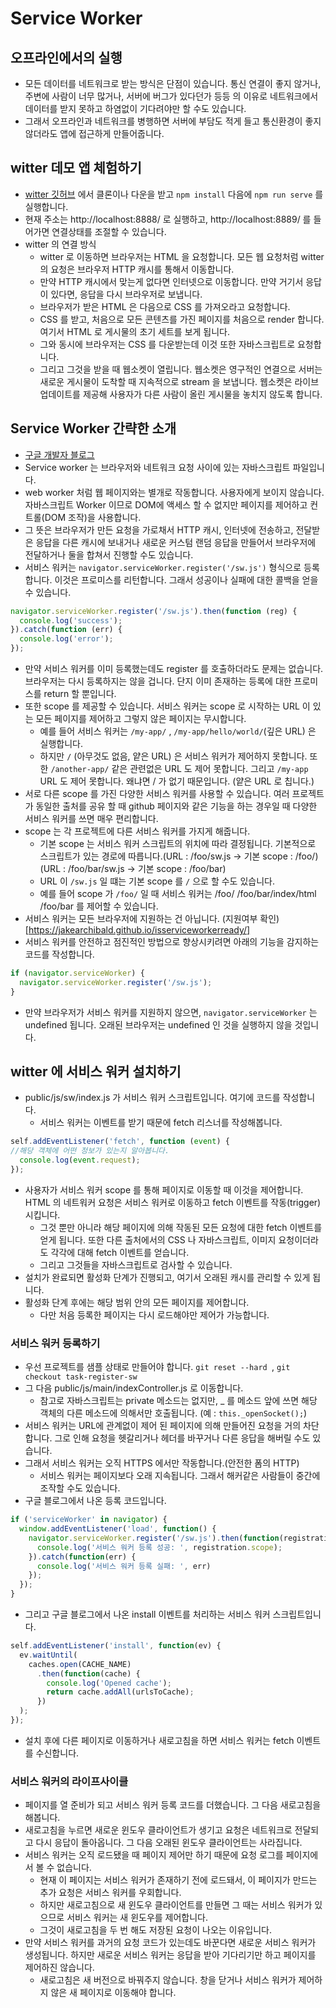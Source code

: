 # Service Worker
## 오프라인에서의 실행
- 모든 데이터를 네트워크로 받는 방식은 단점이 있습니다. 통신 연결이 좋지 않거나, 주변에 사람이 너무 많거나, 서버에 버그가 있다던가 등등 의 이유로 네트워크에서 데이터를 받지 못하고 하염없이 기다려야만 할 수도 있습니다.
- 그래서 오프라인과 네트워크를 병행하면 서버에 부담도 적게 들고 통신환경이 좋지 않더라도 앱에 접근하게 만들어줍니다.
## witter 데모 앱 체험하기
- [witter 깃허브](https://github.com/jakearchibald/wittr) 에서 클론이나 다운을 받고 `npm install` 다음에 `npm run serve` 를 실행합니다.
- 현재 주소는 http://localhost:8888/ 로 실행하고, http://localhost:8889/ 를 들어가면 연결상태를 조절할 수 있습니다.
- witter 의 연결 방식
  + witter 로 이동하면 브라우저는 HTML 을 요청합니다. 모든 웹 요청처럼 witter 의 요청은 브라우저 HTTP 캐시를 통해서 이동합니다.
  + 만약 HTTP 캐시에서 맞는게 없다면 인터넷으로 이동합니다. 만약 거기서 응답이 있다면, 응답을 다시 브라우저로 보냅니다.
  + 브라우저가 받은 HTML 은 다음으로 CSS 를 가져오라고 요청합니다.
  + CSS 를 받고, 처음으로 모든 콘텐츠를 가진 페이지를 처음으로 render 합니다. 여기서 HTML 로 게시물의 초기 세트를 보게 됩니다.
  + 그와 동시에 브라우저는 CSS 를 다운받는데 이것 또한 자바스크립트로 요청합니다.
  + 그리고 그것을 받을 때 웹소켓이 열립니다. 웹소켓은 영구적인 연결으로 서버는 새로운 게시물이 도착할 때 지속적으로 stream 을 보냅니다.
  웹소켓은 라이브 업데이트를 제공해 사용자가 다른 사람이 올린 게시물을 놓치지 않도록 합니다.

## Service Worker 간략한 소개
- [구글 개발자 블로그](https://developers.google.com/web/fundamentals/primers/service-workers/?hl=ko)
- Service worker 는 브라우저와 네트워크 요청 사이에 있는 자바스크립트 파일입니다.
- web worker 처럼 웹 페이지와는 별개로 작동합니다. 사용자에게 보이지 않습니다. 자바스크립트 Worker 이므로 DOM에 액세스 할 수 없지만 페이지를 제어하고 컨트롤(DOM 조작)을 사용합니다.
- 그 뜻은 브라우저가 만든 요청을 가로채서 HTTP 캐시, 인터넷에 전송하고, 전달받은 응답을 다른 캐시에 보내거나 새로운 커스텀 랜덤 응답을 만들어서 브라우저에 전달하거나 둘을 합쳐서 진행할 수도 있습니다.
- 서비스 워커는 `navigator.serviceWorker.register('/sw.js')` 형식으로 등록합니다.  이것은 프로미스를 리턴합니다. 그래서 성공이나 실패에 대한 콜백을 얻을 수 있습니다.
```javascript
navigator.serviceWorker.register('/sw.js').then(function (reg) {
  console.log('success');
}).catch(function (err) {
  console.log('error');
});
```
- 만약 서비스 워커를 이미 등록했는데도 register 를 호출하더라도 문제는 없습니다. 브라우저는 다시 등록하지는 않을 겁니다. 단지 이미 존재하는 등록에 대한 프로미스를 return 할 뿐입니다.
- 또한 scope 를 제공할 수 있습니다. 서비스 워커는 scope 로 시작하는 URL 이 있는 모든 페이지를 제어하고 그렇지 않은 페이지는 무시합니다.
  + 예를 들어 서비스 워커는 `/my-app/` , `/my-app/hello/world/`(깊은 URL) 은 실행합니다.
  + 하지만 `/` (아무것도 없음, 얕은 URL) 은 서비스 워커가 제어하지 못합니다. 또한 `/another-app/` 같은 관련없은 URL 도 제어 못합니다. 그리고 `/my-app` URL 도 제어 못합니다. 왜냐면 / 가 없기 때문입니다. (얕은 URL 로 칩니다.)
- 서로 다른 scope 를 가진 다양한 서비스 워커를 사용할 수 있습니다. 여러 프로젝트가 동일한 출처를 공유 할 때 github 페이지와 같은 기능을 하는 경우일 때 다양한 서비스 워커를 쓰면 매우 편리합니다.
- scope 는 각 프로젝트에 다른 서비스 워커를 가지게 해줍니다.
  + 기본 scope 는 서비스 워커 스크립트의 위치에 따라 결정됩니다. 기본적으로 스크립트가 있는 경로에 따릅니다.(URL : /foo/sw.js -> 기본 scope : /foo/)(URL : /foo/bar/sw.js -> 기본 scope : /foo/bar)
  + URL 이 `/sw.js` 일 떄는 기본 scope 를 `/` 으로 할 수도 있습니다.
  + 예를 들어 scope 가 `/foo/` 일 때 서비스 워커는 /foo/ /foo/bar/index/html /foo/bar 를 제어할 수 있습니다.
- 서비스 워커는 모든 브라우저에 지원하는 건 아닙니다. (지원여부 확인)[https://jakearchibald.github.io/isserviceworkerready/]
- 서비스 워커를 안전하고 점진적인 방법으로 향상시키려면 아래의 기능을 감지하는 코드를 작성합니다.
```javascript
if (navigator.serviceWorker) {
  navigator.serviceWorker.register('/sw.js');
}
```
  + 만약 브라우저가 서비스 워커를 지원하지 않으면, `navigator.serviceWorker` 는 undefined 됩니다. 오래된 브라우저는 undefined 인 것을 실행하지 않을 것입니다.

## witter 에 서비스 워커 설치하기
- public/js/sw/index.js 가 서비스 워커 스크립트입니다. 여기에 코드를 작성합니다.
  + 서비스 워커는 이벤트를 받기 때문에 fetch 리스너를 작성해봅니다.
```javascript
self.addEventListener('fetch', function (event) {
//해당 객체에 어떤 정보가 있는지 알아봅니다.
  console.log(event.request);
});
```
- 사용자가 서비스 워커 scope 를 통해 페이지로 이동할 때 이것을 제어합니다. HTML 의 네트워커 요청은 서비스 워커로 이동하고 fetch 이벤트를 작동(trigger)시킵니다.
  + 그것 뿐만 아니라 해당 페이지에 의해 작동된 모든 요청에 대한 fetch 이벤트를 얻게 됩니다. 또한 다른 출처에서의 CSS 나 자바스크립트, 이미지 요청이더라도 각각에 대해 fetch 이벤트를 얻습니다.
  + 그리고 그것들을 자바스크립트로 검사할 수 있습니다.
- 설치가 완료되면 활성화 단계가 진행되고, 여기서 오래된 캐시를 관리할 수 있게 됩니다.
- 활성화 단계 후에는 해당 범위 안의 모든 페이지를 제어합니다.
  + 다만 처음 등록한 페이지는 다시 로드해야만 제어가 가능합니다.
### 서비스 워커 등록하기
- 우선 프로젝트를 샘플 상태로 만들어야 합니다. `git reset --hard `, `git checkout task-register-sw`
- 그 다음 public/js/main/indexController.js 로 이동합니다.
  + 참고로 자바스크립트는 private 메소드는 없지만, _ 를 메소드 앞에 쓰면 해당 객체의 다른 메소드에 의해서만 호출됩니다. (예 : `this._openSocket();`)
- 서비스 워커는 URL에 관계없이 제어 된 페이지에 의해 만들어진 요청을 거의 차단합니다. 그로 인해 요청을 헷갈리거나 헤더를 바꾸거나 다른 응답을 해버릴 수도 있습니다.
- 그래서 서비스 워커는 오직 HTTPS 에서만 작동합니다.(안전한 폼의 HTTP)
  + 서비스 워커는 페이지보다 오래 지속됩니다. 그래서 해커같은 사람들이 중간에 조작할 수도 있습니다.
- 구글 블로그에서 나온 등록 코드입니다.
```javascript
if ('serviceWorker' in navigator) {
  window.addEventListener('load', function() {
    navigator.serviceWorker.register('/sw.js').then(function(registration) {
      console.log('서비스 워커 등록 성공: ', registration.scope);
    }).catch(function(err) {
      console.log('서비스 워커 등록 실패: ', err)
    });
  });
}
```
- 그리고 구글 블로그에서 나온 install 이벤트를 처리하는 서비스 워커 스크립트입니다.
```javascript
self.addEventListener('install', function(ev) {
  ev.waitUntil(
    caches.open(CACHE_NAME)
      .then(function(cache) {
        console.log('Opened cache');
        return cache.addAll(urlsToCache);
      })
  );
});
```
- 설치 후에 다른 페이지로 이동하거나 새로고침을 하면 서비스 워커는 fetch 이벤트를 수신합니다.

### 서비스 워커의 라이프사이클
- 페이지를 열 준비가 되고 서비스 워커 등록 코드를 더했습니다. 그 다음 새로고침을 해봅니다.
- 새로고침을 누르면 새로운 윈도우 클라이언트가 생기고 요청은 네트워크로 전달되고 다시 응답이 돌아옵니다. 그 다음 오래된 윈도우 클라이언트는 사라집니다.
- 서비스 워커는 오직 로드됐을 때 페이지 제어만 하기 때문에 요청 로그를 페이지에서 볼 수 없습니다.
  + 현재 이 페이지는 서비스 워커가 존재하기 전에 로드돼서, 이 페이지가 만드는 추가 요청은 서비스 워커를 우회합니다.
  + 하지만 새로고침으로 새 윈도우 클라이언트를 만들면 그 때는 서비스 워커가 있으므로 서비스 워커는 새 윈도우를 제어합니다.
  + 그것이 새로고침을 두 번 해도 저장된 요청이 나오는 이유입니다.
- 만약 서비스 워커를 과거의 요청 코드가 있는데도 바꾼다면 새로운 서비스 워커가 생성됩니다. 하지만 새로운 서비스 워커는 응답을 받아 기다리기만 하고 페이지를 제어하진 않습니다.
  + 새로고침은 새 버전으로 바꿔주지 않습니다. 창을 닫거나 서비스 워커가 제어하지 않은 새 페이지로 이동해야 합니다.
